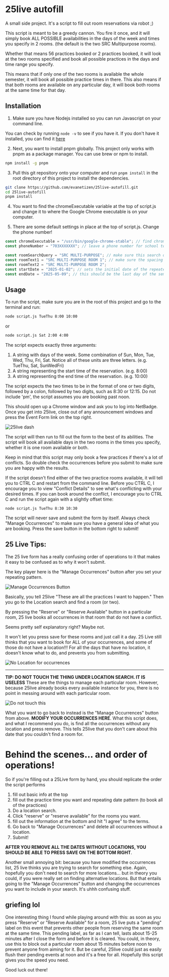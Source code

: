 # 25live autofill

A small side project. It's a script to fill out room reservations via robot ;)

This script is meant to be a greedy cannon. You fire it once, and it will simply book ALL POSSIBLE availabilities in the days of the week and times you specify in 2 rooms. (the default is the two SRC Multipurpose rooms).

Whether that means 56 practices booked or 2 practices booked, it will look at the two rooms specified
and book all possible practices in the days and time range you specify.

This means that if only one of the two rooms is available the whole semester, it will book all possible practice times in there.
This also means if that both rooms are available on any particular day, it will book both rooms at the same time for that day.

## Installation

1. Make sure you have Nodejs installed so you can run Javascript on your command line.

You can check by running `node -v` to see if you have it.
If you don't have it installed, you can find it [here](https://nodejs.org/en/)

2. Next, you want to install pnpm globally. This project only works with pnpm as a package manager. You can use brew or npm to install.

```bash
npm install -g pnpm
```

3. Pull this git repository onto your computer and run `pnpm install` in the root directory of this project to install the dependencies.

```bash
git clone https://github.com/evanetizen/25live-autofill.git
cd 25live-autofill
pnpm install
```

4. You want to find the chromeExecutable variable at the top of script.js and change it to where the Google Chrome executable is on your computer.

5. There are some default settings in place at the top of script.js. Change the phone number!

```js
const chromeExecutable = "/usr/bin/google-chrome-stable"; // find chrome on your computer and paste the path.
const phoneNumber = "703XXXXXXX"; // leave a phone number for school to call back about reservation inquiries.

const roomSearchQuery = "SRC MULTI-PURPOSE"; // make sure this search query encompasses the two rooms you want to book.
const roomText1 = "SRC MULTI-PURPOSE ROOM 1"; // make sure the spacing is precise here. the script uses an exact match to find the reserve button
const roomText2 = "SRC MULTI-PURPOSE ROOM 2";
const startDate = "2025-01-02"; // sets the initial date of the repeated pattern.
const endDate = "2025-05-09"; // this should be the last day of the semester, typically they don't allow reservations after
```

## Usage

To run the script, make sure you are in the root of this project and go to the terminal and run:

```bash
node script.js TueThu 8:00 10:00
```

or

```bash
node script.js Sat 2:00 4:00
```

The script expects exactly three arguments:

1. A string with days of the week. Some combination of Sun, Mon, Tue, Wed, Thu, Fri, Sat. Notice all of these units are three letters. (e.g. TueThu, Sat, SunWedFri)
2. A string representing the start time of the reservation. (e.g. 8:00)
3. A string representing the end time of the reservation. (e.g. 10:00)

The script expects the two times to be in the format of one or two digits, followed by a colon, followed by two digits, such as 8:30 or 12:15. Do not include 'pm', the script assumes you are booking past noon.

This should open up a Chrome window and ask you to log into NetBadge.
Once you get into 25live, close out of any announcement windows and press the Event Form link on the top right.

![25live dash](images/25livedash.png)

The script will then run to fill out the form to the best of its abilities.
The script will book all available days in the two rooms in the times you specify, whether it is one room available or both.

Keep in mind that this script may only book a few practices if there's a lot of conflicts. So double check the occurrences before you submit to make sure you are happy with the results.

If the script doesn't find either of the two practice rooms available, it will tell you to CTRL C and restart from the command line. Before you CTRL C, I encourage you to view "Conflict Details" to see what's conflicting with your desired times. If you can book around the conflict, I encourage you to CTRL C and run the script again with a slightly offset time:

```
node script.js TueThu 8:30 10:30
```

The script will never save and submit the form by itself. Always check "Manage Occurrences" to make sure you have a general idea of what you are booking. Press the save button in the bottom right to submit!

## 25 Live Tips:

The 25 live form has a really confusing order of operations to it that makes it easy to be confused as to why it won't submit.

The key player here is the "Manage Occurrences" button after you set your repeating pattern.

![Manage Occurrences Button](images/manageocc.png)

Basically, you tell 25live "These are all the practices I want to happen."
Then you go to the Location search and find a room (or two).

By pressing the "Reserve" or "Reserve Available" button in a particular room,
25 live books all occurrences in that room that do not have a conflict.

Seems pretty self explanatory right? Maybe not.

It won't let you press save for these rooms and just call it a day.
25 Live still thinks that you want to book for ALL of your occurrences, and some of those
do not have a location!!! For all the days that have no location, it doesn't know what to do,
and prevents you from submitting.

![No Location for occurrences](images/nolocation.png)

---

**TIP: DO NOT TOUCH THE THING UNDER LOCATION SEARCH. IT IS USELESS**
These are the things to manage each particular room. However, because 25live already books
every available instance for you, there is no point in messing around with each particular room.

![Do not touch this](images/donottouch.png)

What you want to go back to instead is the "Manage Occurrences" button from above.
**MODIFY YOUR OCCURRENCES HERE**. What this script does, and what I recommend you do,
is find all the occurrences without any location and press remove. This tells 25live that
you don't care about this date that you couldn't find a room for.

# Behind the scenes... and order of operations!

So if you're filling out a 25Live form by hand, you should replicate the order the script performs

1. fill out basic info at the top
2. fill out the practice time you want and repeating date pattern (to book all of the practices)
3. Do a location search.
4. Click "reserve" or "reserve available" for the rooms you want.
5. fill out the information at the bottom and hit "I agree" to the terms.
6. Go back to "Manage Occurrences" and delete all occurrences without a location.
7. Submit!

**AFTER YOU REMOVE ALL THE DATES WITHOUT LOCATIONS, YOU SHOULD BE ABLE TO PRESS SAVE ON THE BOTTOM RIGHT**.

Another small annoying bit: because you have modified the occurrences list, 25 live thinks you are trying to search for something else. Again, hopefully you don't need to search for more locations... but in theory you could, if you were really set on finding alternative locations. But that entails going to the "Manage Occurrences" button and changing the occurrences you want to include in your search. It's uhhh confusing stuff.

## griefing lol

One interesting thing I found while playing around with this: as soon as you press "Reserve" or "Reserve Available" for a room, 25 live puts a "pending" label on this event that prevents other people from reserving the same room at the same time. This pending label, as far as I can tell, lasts about 15-25 minutes after I close the form and before it is cleared. You could, in theory, use this to block out a particular room about 15 minutes before noon to prevent anyone from aiming for it. But be careful, 25live could just as easily flush their pending events at noon and it's a free for all. Hopefully this script gives you the speed you need.

Good luck out there!
